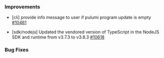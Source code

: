 ### Improvements

- [cli] provide info message to user if pulumi program update is empty
  [#10461](https://github.com/pulumi/pulumi/issues/10461)

- [sdk/nodejs] Updated the vendored version of TypeScript in the NodeJS SDK and runtime from v3.7.3 to v3.8.3
  [#10618](https://github.com/pulumi/pulumi/pull/10618)

### Bug Fixes

